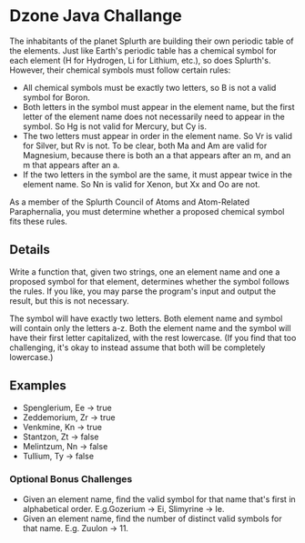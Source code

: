 
# Dzone Java Challange 

The inhabitants of the planet Splurth are building their own periodic table of the elements. Just like Earth's periodic table has a chemical symbol for each element (H for Hydrogen, Li for Lithium, etc.), so does Splurth's. However, their chemical symbols must follow certain rules:

* All chemical symbols must be exactly two letters, so B is not a valid symbol for Boron.
* Both letters in the symbol must appear in the element name, but the first letter of the element name does not necessarily need to appear in the symbol. So Hg is not valid for Mercury, but Cy is.
* The two letters must appear in order in the element name. So Vr is valid for Silver, but Rv is not. To be clear, both Ma and Am are valid for Magnesium, because there is both an a that appears after an m, and an m that appears after an a.
* If the two letters in the symbol are the same, it must appear twice in the element name. So Nn is valid for Xenon, but Xx and Oo are not.

As a member of the Splurth Council of Atoms and Atom-Related Paraphernalia, you must determine whether a proposed chemical symbol fits these rules.

## Details
Write a function that, given two strings, one an element name and one a proposed symbol for that element, determines whether the symbol follows the rules. If you like, you may parse the program's input and output the result, but this is not necessary.

The symbol will have exactly two letters. Both element name and symbol will contain only the letters a-z. Both the element name and the symbol will have their first letter capitalized, with the rest lowercase. (If you find that too challenging, it's okay to instead assume that both will be completely lowercase.)

## Examples
* Spenglerium, Ee -> true
* Zeddemorium, Zr -> true
* Venkmine, Kn -> true
* Stantzon, Zt -> false
* Melintzum, Nn -> false
* Tullium, Ty -> false

### Optional Bonus Challenges
* Given an element name, find the valid symbol for that name that's first in alphabetical order. E.g.Gozerium -> Ei, Slimyrine -> Ie.
* Given an element name, find the number of distinct valid symbols for that name. E.g. Zuulon -> 11.
